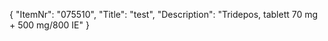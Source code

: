 {
  "ItemNr": "075510",
  "Title": "test",
  "Description": "Tridepos, tablett 70 mg + 500 mg/800 IE"
}